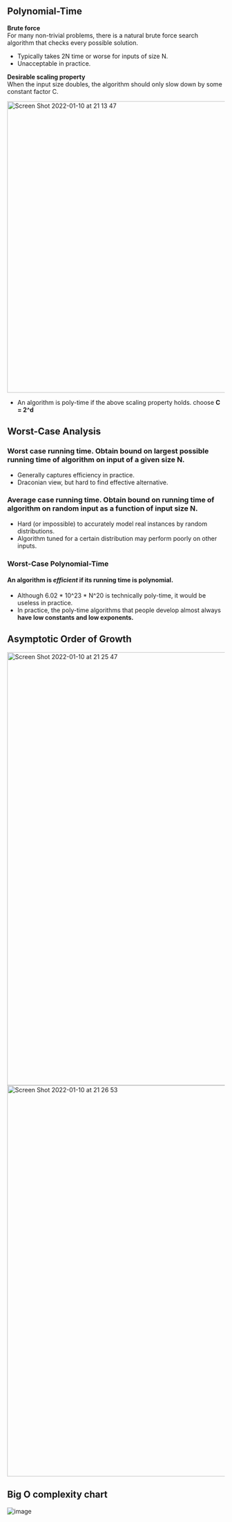## Polynomial-Time

**Brute force**  
For many non-trivial problems, there is a natural brute force search algorithm that checks every possible solution.
-  Typically takes 2N time or worse for inputs of size N.
- Unacceptable in practice.

**Desirable scaling property**  
When the input size doubles, the algorithm should only slow down by some constant factor C. 


<img width="675" alt="Screen Shot 2022-01-10 at 21 13 47" src="https://user-images.githubusercontent.com/37787994/148880012-ae183724-94d2-4cb0-af3c-2d8b0dde998d.png">

- An algorithm is poly-time if the above scaling property holds. choose **C = 2^d**  

## Worst-Case Analysis
### Worst case running time.  Obtain bound on largest possible running time of algorithm on input of a given size N.
- Generally captures efficiency in practice.
- Draconian view, but hard to find effective alternative. 

### Average case running time. Obtain bound on running time of algorithm on **random** input as a function of input size N.
- Hard (or impossible) to accurately model real instances by random distributions.
- Algorithm tuned for a certain distribution may perform poorly on other inputs.

### Worst-Case Polynomial-Time  
#### An algorithm is **_efficient_** if its running time is polynomial.
- Although 6.02 * 10^23 * N^20 is technically poly-time, it would be useless in practice.
- In practice, the poly-time algorithms that people develop almost always **have low constants and low exponents.**

## Asymptotic Order of Growth
<img width="1003" alt="Screen Shot 2022-01-10 at 21 25 47" src="https://user-images.githubusercontent.com/37787994/148880963-cfea9c71-45e6-4e18-81ec-7a2c452a166c.png">
<img width="906" alt="Screen Shot 2022-01-10 at 21 26 53" src="https://user-images.githubusercontent.com/37787994/148881064-0464744c-83bb-4883-9eba-9160f54e70d4.png">

## Big O complexity chart
![image](https://user-images.githubusercontent.com/37787994/148881194-f39a8b62-eabd-426e-8730-123b882eaa52.png)

